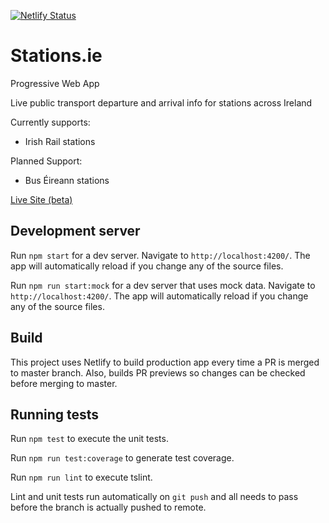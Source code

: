 [![Netlify Status](https://api.netlify.com/api/v1/badges/1b1f26c8-1856-4d52-93ec-1f5501f08b7d/deploy-status)](https://app.netlify.com/sites/stations/deploys)

# Stations.ie

Progressive Web App

Live public transport departure and arrival info for stations across Ireland

Currently supports:
- Irish Rail stations

Planned Support:
- Bus Éireann stations

[Live Site (beta)](https://www.stations.ie/)

## Development server

Run `npm start` for a dev server. Navigate to `http://localhost:4200/`. The app will automatically reload if you change any of the source files.

Run `npm run start:mock` for a dev server that uses mock data. Navigate to `http://localhost:4200/`. The app will automatically reload if you change any of the source files.

## Build

This project uses Netlify to build production app every time a PR is merged to master branch. Also, builds PR previews so changes can be checked before merging to master.

## Running tests

Run `npm test` to execute the unit tests.

Run `npm run test:coverage` to generate test coverage.

Run `npm run lint` to execute tslint.

Lint and unit tests run automatically on `git push` and all needs to pass before the branch is actually pushed to remote.
